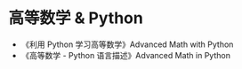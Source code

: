 # 高等数学 & Python

* 《利用 Python 学习高等数学》Advanced Math with Python
* 《高等数学 - Python 语言描述》Advanced Math in Python